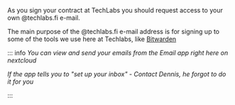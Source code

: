 As you sign your contract at TechLabs you should request access to your own @techlabs.fi e-mail.

The main purpose of the @techlabs.fi e-mail address is for signing up to some of the tools we use here at Techlabs, like [Bitwarden](./Software/Bitwarden.md)

::: info
*You can view and send your emails from the Email app right here on nextcloud*

*If the app tells you to "set up your inbox" - Contact Dennis, he forgot to do it for you*

:::